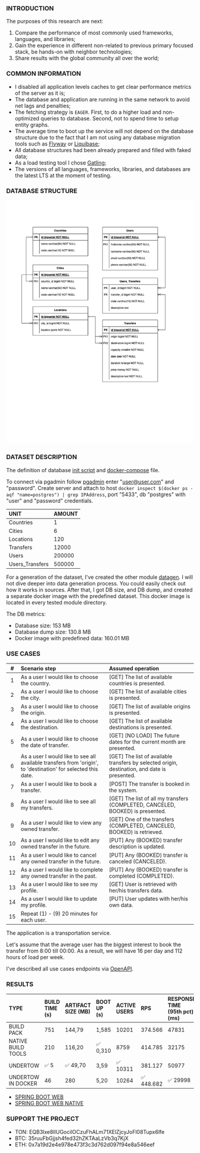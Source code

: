 ### INTRODUCTION

The purposes of this research are next:
1. Compare the performance of most commonly used frameworks, languages, and libraries;
2. Gain the experience in different non-related to previous primary focused stack, be hands-on with neighbor technologies;
3. Share results with the global community all over the world;


### COMMON INFORMATION

* I disabled all application levels caches to get clear performance metrics of the server as it is;
* The database and application are running in the same network to avoid net lags and penalties;
* The fetching strategy is `EAGER`. First, to do a higher load and non-optimized queries to database. Second, not to spend time to setup entity graphs.
* The average time to boot up the service will not depend on the database structure due to the fact that I am not using any database migration tools such as [Flyway](https://flywaydb.org/) or [Liquibase](https://www.liquibase.org/);
* All database structures had been already prepared and filled with faked data;
* As a load testing tool I chose [Gatling](https://gatling.io/);
* The versions of all languages, frameworks, libraries, and databases are the latest LTS at the moment of testing.

### DATABASE STRUCTURE
![](./env/database/database-structure.png)

### DATASET DESCRIPTION

The definition of database [init script](./env/database/docker/database_definition.sql) and [docker-compose](./env/database/docker/docker-compose.yml) file.

To connect via pgadmin follow [pgadmin](localhost:5050) enter "user@user.com" and "password".
Create server and attach to host `docker inspect $(docker ps -aqf "name=postgres") | grep IPAddress`, port "5433", db "postgres" with "user" and "password" credentials.

|       UNIT      | AMOUNT |
|:----------------|:-------|
| Countries       | 1      |
| Cities          | 6      |
| Locations       | 120    |
| Transfers       | 12000  |
| Users           | 200000 |
| Users_Transfers | 500000 |

For a generation of the dataset, I've created the other module [datagen](./datagen). I will not dive deeper into data generation process.
You could easily check out how it works in sources. After that, I got DB size, and DB dump, and created a separate docker image with the predefined dataset.
This docker image is located in every tested module directory.

The DB metrics:

* Database size: 153 MB
* Database dump size: 130.8 MB
* Docker image with predefined data: 160.01 MB

### USE CASES

| #    | Scenario step          | Assumed operation           |
| :--: | :--------------------- | :-------------------------- |
| 1    | As a user I would like to choose the country. | [GET] The list of available countries is presented. |
| 2    | As a user I would like to choose the city. | [GET] The list of available cities is presented. |
| 3    | As a user I would like to choose the origin. | [GET] The list of available origins is presented. |
| 4    | As a user I would like to choose the destination. | [GET] The list of available destinations is presented.  |
| 5    | As a user I would like to choose the date of transfer. | [GET] [NO LOAD] The future dates for the current month are presented. |
| 6    | As a user I would like to see all available transfers from 'origin', to 'destination' for selected this date. | [GET] The list of available transfers by selected origin, destination, and date is presented. |
| 7    | As a user I would like to book a transfer. | [POST] The transfer is booked in the system. |
| 8    | As a user I would like to see all my transfers. | [GET] The list of all my transfers (COMPLETED, CANCELED, BOOKED) is presented. |
| 9    | As a user I would like to view any owned transfer. | [GET] One of the transfers (COMPLETED, CANCELED, BOOKED) is retrieved. |
| 10   | As a user I would like to edit any owned transfer in the future. | [PUT] Any (BOOKED) transfer description is updated. |
| 11   | As a user I would like to cancel any owned transfer in the future. | [PUT] Any (BOOKED) transfer is canceled (CANCELED).  |
| 12   | As a user I would like to complete any owned transfer in the past. | [PUT] Any (BOOKED) transfer is completed (COMPLETED).  |
| 13   | As a user I would like to see my profile. | [GET] User is retrieved with her/his transfers data. |
| 14   | As a user I would like to update my profile. | [PUT] User updates with her/his own data. |
| 15   | Repeat (1) - (9) 20 minutes for each user. | |

The application is a transportation service.

Let's assume that the average user has the biggest interest to book the transfer from 8:00 till 00:00.
As a result, we will have 16 per day and 112 hours of load per week.

I've described all use cases endpoints via [OpenAPI](./env/api/a2b.yaml).

### RESULTS

|TYPE              |BUILD TIME (s)|ARTIFACT SIZE (MB)|BOOT UP (s)|ACTIVE USERS|RPS    |RESPONSE TIME (95th pct) (ms)|SATURATION POINT|RAM (MB)| CPU (%)|THREADS (MAX)|POSTGRES CPU (%)|
|:-----------------|:-------------|:-----------------|:----------|:-----------|:------|:----------------------------|:---------------|:-------|:-------|:------------|:---------------|
|BUILD PACK        |751           |144,79            |1,585      |10201       |374.566|47831                        |584             |310     |12,5    |64           |99              |
|NATIVE BUILD TOOLS|210           |116,20            |:white_check_mark: 0,310      |8759        |414.785|32175                        |:white_check_mark: 1829            |:white_check_mark: 263     |:white_check_mark: 8       |52           |99              |
|UNDERTOW          |:white_check_mark: 5             |:white_check_mark: 49,70             |3,59       |:white_check_mark: 10311       |381.127|50977                        |1611            |658     |11      |33           |99              |
|UNDERTOW IN DOCKER|46            |280               |5,20       |10264       |:white_check_mark: 448.682|:white_check_mark: 29998                        |916             |840     |15      |:white_check_mark: 32           |99              |

* [SPRING BOOT WEB](spring-boot-web/README.md)
* [SPRING BOOT WEB NATIVE](spring-boot-web-native/README.md)

### SUPPORT THE PROJECT

* TON: EQB3lxe8IlUGocilOCzuFhALm71XElZjcyJoFl08Tupx6lfe
* BTC: 35ruuFbGjjsh4fed32hZKTAaLzVb3q7KjX
* ETH: 0x7a19d2e4e978e473f3c3d762d097f94e8a546eef